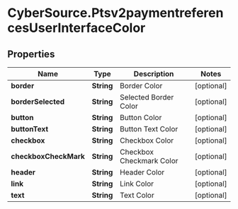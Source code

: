 # CyberSource.Ptsv2paymentreferencesUserInterfaceColor

## Properties
Name | Type | Description | Notes
------------ | ------------- | ------------- | -------------
**border** | **String** | Border Color  | [optional] 
**borderSelected** | **String** | Selected Border Color  | [optional] 
**button** | **String** | Button Color  | [optional] 
**buttonText** | **String** | Button Text Color  | [optional] 
**checkbox** | **String** | Checkbox Color  | [optional] 
**checkboxCheckMark** | **String** | Checkbox Checkmark Color  | [optional] 
**header** | **String** | Header Color  | [optional] 
**link** | **String** | Link Color  | [optional] 
**text** | **String** | Text Color  | [optional] 


